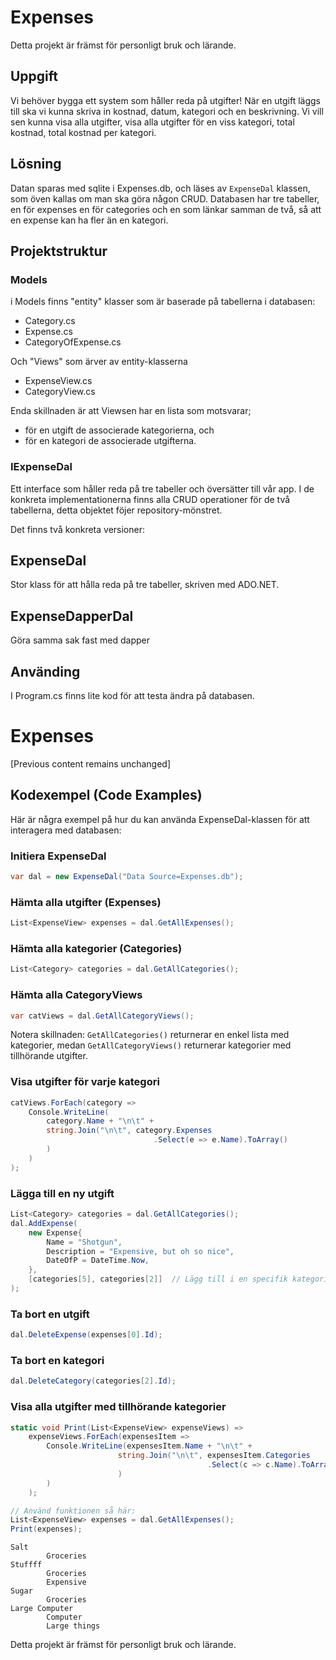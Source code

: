 # Expenses
Detta projekt är främst för personligt bruk och lärande.

## Uppgift
Vi behöver bygga ett system som håller reda på utgifter! När en utgift läggs till ska vi kunna skriva in kostnad, datum, kategori och en beskrivning. Vi vill sen kunna visa alla utgifter, visa alla utgifter för en viss kategori, total kostnad, total kostnad per kategori.

## Lösning
Datan sparas med sqlite i Expenses.db, och läses av `ExpenseDal` klassen, som öven kallas om man ska göra någon CRUD. Databasen har tre tabeller, en för expenses en för categories och en som länkar samman de två, så att en expense kan ha fler än en kategori.

## Projektstruktur

### Models
i Models finns "entity" klasser som är baserade på tabellerna i databasen:
 - Category.cs
 - Expense.cs
 - CategoryOfExpense.cs

Och "Views" som ärver av entity-klasserna
- ExpenseView.cs
- CategoryView.cs
  
Enda skillnaden är att Viewsen har en lista som motsvarar;
 - för en utgift de associerade kategorierna, och
 - för en kategori de associerade utgifterna.

### IExpenseDal
Ett interface som håller reda på tre tabeller och översätter till vår app. I de konkreta implementationerna finns alla CRUD operationer för de två tabellerna, detta objektet föjer repository-mönstret.

Det finns två konkreta versioner:

## ExpenseDal
Stor klass för att hålla reda på tre tabeller, skriven med ADO.NET. 

## ExpenseDapperDal
Göra samma sak fast med dapper

## Använding

I Program.cs finns lite kod för att testa ändra på databasen.

# Expenses

[Previous content remains unchanged]

## Kodexempel (Code Examples)

Här är några exempel på hur du kan använda ExpenseDal-klassen för att interagera med databasen:

### Initiera ExpenseDal

```csharp
var dal = new ExpenseDal("Data Source=Expenses.db");
```

### Hämta alla utgifter (Expenses)

```csharp
List<ExpenseView> expenses = dal.GetAllExpenses();
```

### Hämta alla kategorier (Categories)

```csharp
List<Category> categories = dal.GetAllCategories();
```

### Hämta alla CategoryViews

```csharp
var catViews = dal.GetAllCategoryViews();
```

Notera skillnaden: `GetAllCategories()` returnerar en enkel lista med kategorier, medan `GetAllCategoryViews()` returnerar kategorier med tillhörande utgifter.

### Visa utgifter för varje kategori

```csharp
catViews.ForEach(category =>
    Console.WriteLine(
        category.Name + "\n\t" +
        string.Join("\n\t", category.Expenses
                                .Select(e => e.Name).ToArray()
        )
    )
);
```

### Lägga till en ny utgift

```csharp
List<Category> categories = dal.GetAllCategories();
dal.AddExpense(
    new Expense{
        Name = "Shotgun",
        Description = "Expensive, but oh so nice",
        DateOfP = DateTime.Now,
    },
    [categories[5], categories[2]]  // Lägg till i en specifik kategori
);
```

### Ta bort en utgift

```csharp
dal.DeleteExpense(expenses[0].Id);
```

### Ta bort en kategori

```csharp
dal.DeleteCategory(categories[2].Id);
```

### Visa alla utgifter med tillhörande kategorier

```csharp
static void Print(List<ExpenseView> expenseViews) =>
    expenseViews.ForEach(expensesItem =>
        Console.WriteLine(expensesItem.Name + "\n\t" +
                        string.Join("\n\t", expensesItem.Categories
                                            .Select(c => c.Name).ToArray()
                        )
        )
    );

// Använd funktionen så här:
List<ExpenseView> expenses = dal.GetAllExpenses();
Print(expenses);
```
```
Salt
        Groceries
Stuffff
        Groceries
        Expensive
Sugar
        Groceries
Large Computer
        Computer
        Large things
```

Detta projekt är främst för personligt bruk och lärande.
